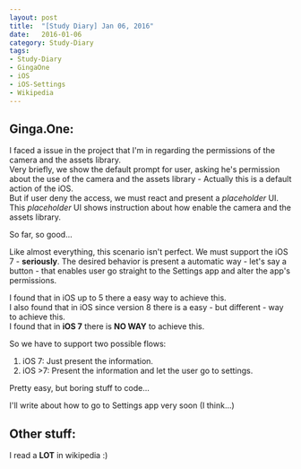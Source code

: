 ```yaml
---
layout: post
title:  "[Study Diary] Jan 06, 2016"
date:   2016-01-06
category: Study-Diary
tags: 
- Study-Diary
- GingaOne
- iOS
- iOS-Settings
- Wikipedia
---
```


<!-- ----------------------------------------------------------------------- -->
<!-- ----------------------------------------------------------------------- -->

## Ginga.One:

I faced a issue in the project that I'm in regarding the permissions of the 
camera and the assets library.   
Very briefly, we show the default prompt for user, asking he's permission about
the use of the camera and the assets library - Actually this is a default action
of the iOS.   
But if user deny the access, we must react and present a _placeholder_ UI. This 
_placeholder_ UI shows instruction about how enable the camera and the assets
library.

So far, so good...

Like almost everything, this scenario isn't perfect. We must support the iOS 7 - 
**seriously**. The desired behavior is present a automatic way - let's say a button -
that enables user go straight to the Settings app and alter the app's permissions.

I found that in iOS up to 5 there a easy way to achieve this.   
I also found that in iOS since version 8 there is a easy - but different - way to achieve this.   
I found that in **iOS 7** there is **NO WAY** to achieve this.

So we have to support two possible flows:

1. iOS 7: Just present the information.
2. iOS >7: Present the information and let the user go to settings.

Pretty easy, but boring stuff to code...

I'll write about how to go to Settings app very soon (I think...)


<!-- ----------------------------------------------------------------------- -->
<!-- ----------------------------------------------------------------------- -->

## Other stuff: 

I read a **LOT** in wikipedia :)

